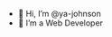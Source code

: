 - 👋 Hi, I’m @ya-johnson
- 👀 I’m  a Web Developer


<!---
ya-johnson/ya-johnson is a ✨ special ✨ repository because its `README.md` (this file) appears on your GitHub profile.
You can click the Preview link to take a look at your changes.
--->
